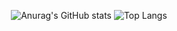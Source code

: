 <div align="center">
  
![Anurag's GitHub stats](https://github-readme-stats.vercel.app/api?username=Speechless22&show_icons=true&theme=transparent&card_width=720px)
![Top Langs](https://github-readme-stats.vercel.app/api/top-langs/?username=Speechless22&layout=compact&theme=transparent&card_width=720px)
  
</div>
